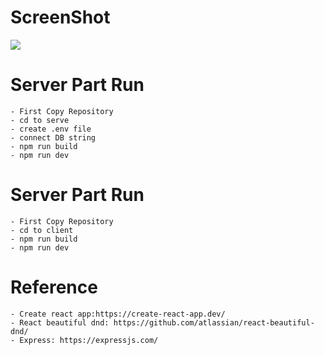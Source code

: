 # ScreenShot

<img src="https://i.imgur.com/ovMIcK5.png" />

# Server Part Run

    - First Copy Repository
    - cd to serve
    - create .env file
    - connect DB string
    - npm run build
    - npm run dev

# Server Part Run

    - First Copy Repository
    - cd to client
    - npm run build
    - npm run dev

# Reference

    - Create react app:https://create-react-app.dev/
    - React beautiful dnd: https://github.com/atlassian/react-beautiful-dnd/
    - Express: https://expressjs.com/

